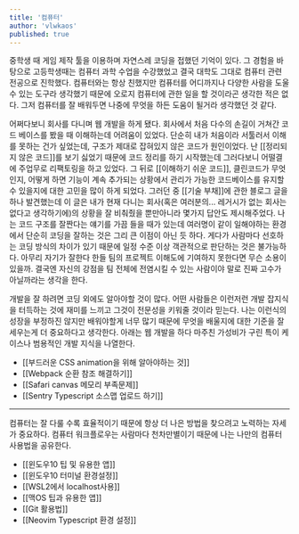 ```yaml
---
title: '컴퓨터'
author: 'vlwkaos'
published: true
---
```


중학생 때 게임 제작 툴을 이용하며 자연스레 코딩을 접했던 기억이 있다. 그 경험을 바탕으로 고등학생때는 컴퓨터 과학 수업을 수강했었고 결국 대학도 그대로 컴퓨터 관련 전공으로 진학했다. 컴퓨터와는 항상 친했지만 컴퓨터를 어디까지나 다양한 사람을 도울 수 있는 도구라 생각했기 때문에 오로지 컴퓨터에 관한 일을 할 것이라곤 생각한 적은 없다. 그저 컴퓨터를 잘 배워두면 나중에 무엇을 하든 도움이 될거라 생각했던 것 같다. 

어쩌다보니 회사를 다니며 웹 개발을 하게 됐다. 회사에서 처음 다수의 손길이 거쳐간 코드 베이스를 봤을 때 이해하는데 어려움이 있었다. 단순히 내가 처음이라 서툴러서 이해를 못하는 건가 싶었는데, 구조가 제대로 잡혀있지 않은 코드가 원인이었다. 난 [[정리되지 않은 코드]]를 보기 싫었기 때문에 코드 정리를 하기 시작했는데 그러다보니 어떨결에 주업무로 리팩토링을 하고 있었다. 그 뒤로 [[이해하기 쉬운 코드]], 클린코드가 무엇인지, 어떻게 하면 기능이 계속 추가되는 상황에서 관리가 가능한 코드베이스를 유지할 수 있을지에 대한 고민을 많이 하게 되었다. 그러던 중 [[기술 부채]]에 관한 블로그 글을 하나 발견했는데 이 글은 내가 현재 다니는 회사(혹은 여러분의... 레거시가 없는 회사는 없다고 생각하기에)의 상황을 잘 비춰줬을 뿐만아니라 몇가지 답안도 제시해주었다. 나는 코드 구조를 잘짠다는 얘기를 가끔 들을 때가 있는데 여러명이 같이 일해야하는 환경에서 단순히 코딩을 잘하는 것은 그리 큰 이점이 아닌 듯 하다. 게다가 사람마다 선호하는 코딩 방식의 차이가 있기 때문에 일정 수준 이상 객관적으로 판단하는 것은 불가능하다. 아무리 자기가 잘한다 한들 팀의 프로젝트 이해도에 기여하지 못한다면 무슨 소용이 있을까. 결국엔 자신의 강점을 팀 전체에 전염시킬 수 있는 사람이야 말로 진짜 고수가 아닐까라는 생각을 한다. 

개발을 잘 하려면 코딩 외에도 알아야할 것이 많다. 어떤 사람들은 이런저런 개발 잡지식을 터득하는 것에 재미를 느끼고 그것이 전문성을 키워줄 것이라 믿는다. 나는 이런식의 성장을 부정하진 않지만 배워야할게 너무 많기 때문에 무엇을 배울지에 대한 기준을 잘 세우는게 더 중요하다고 생각한다. 아래는 웹 개발을 하다 마주친 가성비가 구린 특이 케이스나 범용적인 개발 지식을 나열한다.

- [[부드러운 CSS animation을 위해 알아야하는 것]]
- [[Webpack 순환 참조 해결하기]]
- [[Safari canvas 메모리 부족문제]]
- [[Sentry Typescript 소스맵 업로드 하기]]

---

컴퓨터는 잘 다룰 수록 효율적이기 때문에 항상 더 나은 방법을 찾으려고 노력하는 자세가 중요하다. 컴퓨터 워크플로우는 사람마다 천차만별이기 때문에 나는 나만의 컴퓨터 사용법을 공유한다.

- [[윈도우10 팁 및 유용한 앱]]
- [[윈도우10 터미널 환경설정]]
- [[WSL2에서 localhost사용]]
- [[맥OS 팁과 유용한 앱]]
- [[Git 활용법]]
- [[Neovim Typescript 환경 설정]]
